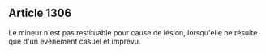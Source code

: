 Article 1306
----
Le mineur n'est pas restituable pour cause de lésion, lorsqu'elle ne résulte que
d'un événement casuel et imprévu.
